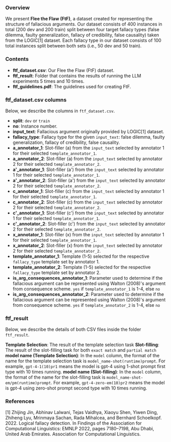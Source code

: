### Overview

We present **Flee the Flaw (FtF)**, a dataset created for representing the structure of fallacious arguments. Our dataset consists of 400 instances in total (200 dev and 200 train) split between four target fallacy types (false dilemma, faulty generalization, fallacy of credibility, false causality) taken from the LOGIC[1] dataset. Each fallacy type in our dataset consists of 100 total instances split between both sets (i.e., 50 dev and 50 train). 

### Contents

- **ftf\_dataset.csv**: Our Flee the Flaw (FtF) dataset.
- **ftf\_result**: Folder that contains the results of running the LLM experiments 5 times and 10 times.
- **ftf_guidelines.pdf**: The guidelines used for creating FtF.



### ftf_dataset.csv columns
Below, we describe the columns in `ftf_dataset.csv`.


- **split**: `dev` or `train`
- **no**: Instance number.
- **input\_text**: Fallacious argument originally provided by LOGIC[1] dataset.
- **fallacy\_type**: Fallacy type for the given `input_text`: false dilemma, faulty generalization, fallacy of credibility, false causality.
- **a\_annotator\_1**: Slot-filler (a) from the `input_text` selected by annotator 1 for their selected `template_annotator_1`.
- **a\_annotator\_2**: Slot-filler (a) from the `input_text` selected by annotator 2 for their selected `template_annotator_2`.
- **a'\_annotator\_1**: Slot-filler (a') from the `input_text` selected by annotator 1 for their selected `template_annotator_1`.
- **a'\_annotator\_2**: Slot-filler (a') from the `input_text` selected by annotator 2 for their selected `template_annotator_2`.
- **c\_annotator\_1**: Slot-filler (c) from the `input_text` selected by annotator 1 for their selected `template_annotator_1`.
- **c\_annotator\_2**: Slot-filler (c) from the `input_text` selected by annotator 2 for their selected `template_annotator_2`.
- **c'\_annotator\_1**: Slot-filler (c') from the `input_text` selected by annotator 1 for their selected `template_annotator_1`.
- **c'\_annotator\_2**: Slot-filler (c') from the `input_text` selected by annotator 2 for their selected `template_annotator_2`.
- **x\_annotator\_1**: Slot-filler (x) from the `input_text` selected by annotator 1 for their selected `template_annotator_1`.
- **x\_annotator\_2**: Slot-filler (x) from the `input_text` selected by annotator 2 for their selected `template_annotator_2`.
- **template\_annotator\_1**: Template (1-5) selected for the respective `fallacy_type` template set by annotator 1.
- **template\_annotator\_2**: Template (1-5) selected for the respective `fallacy_type` template set by annotator 2.
- **is\_arg\_consequences\_annotator\_1**: Parameter used to determine if the fallacious argument can be represented using Walton (2008)'s argument from consequence scheme. `yes` if `template_annotator_1` is 1-4, else `no`
- **is\_arg\_consequences\_annotator\_2**: Parameter used to determine if the fallacious argument can be represented using Walton (2008)'s argument from consequence scheme. `yes` if `template_annotator_2` is 1-4, else `no`

### ftf_result
Below, we describe the details of both CSV files inside the folder `ftf_result`.

**Template Selection**: The result of the template selection task
**Slot-filling**: The result of the slot-filling task for both `exact match` and `partial match` 
**model name (Template Selection)**: In the `model` column, the format of the name for the template selection task is `model_name-shot(runtime)prompt`. For example, `gpt-4-1(10)pr1` means the model is gpt-4 using 1-shot prompt first type with 10 times running. 
**model name (Slot-filling)**: In the `model` column, the format of the name for the slot-filling task is `model_name-shot-em/pm(runtime)prompt`. For example, `gpt-4-zero-em(10)pr2` means the model is gpt-4 using zero-shot prompt second type with 10 times running.

### References
[1] Zhijing Jin, Abhinav Lalwani, Tejas Vaidhya, Xiaoyu Shen, Yiwen Ding, Zhiheng Lyu, Mrinmaya Sachan, Rada Mihalcea, and Bernhard Schoelkopf. 2022. Logical fallacy detection. In Findings of the Association for Computational Linguistics: EMNLP 2022, pages 7180–7198, Abu Dhabi, United Arab Emirates. Association for Computational Linguistics.
